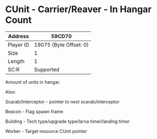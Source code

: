
#  CUnit - Carrier/Reaver - In Hangar Count
Address   | 59CD70
----------|-------------
Player ID | 19075 (Byte Offset: 0)
Size 	  | 1
Length 	  | 1
SC:R      | Supported

Amount of units in hangar.

Also:
Scarab/Interceptor - pointer to next scarab/interceptor
Beacon - Flag spawn frame
Building - Tech type/upgrade type/larva timer/landing timer
Worker - Target resource CUnit pointer

